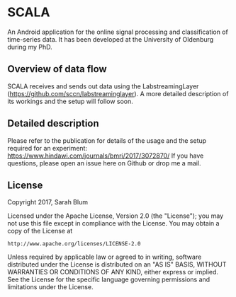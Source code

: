 # SCALA

An Android application for the online signal processing and classification of time-series data. 
It has been developed at the University of Oldenburg during my PhD. 

## Overview of data flow
SCALA receives and sends out data using the LabstreamingLayer (https://github.com/sccn/labstreaminglayer).
A more detailed description of its workings and the setup will follow soon.


## Detailed description
Please refer to the publication for details of the usage and the setup required for an experiment: https://www.hindawi.com/journals/bmri/2017/3072870/
If you have questions, please open an issue here on Github or drop me a mail.



## License

Copyright 2017,  Sarah Blum

Licensed under the Apache License, Version 2.0 (the "License");
you may not use this file except in compliance with the License.
You may obtain a copy of the License at

    http://www.apache.org/licenses/LICENSE-2.0

Unless required by applicable law or agreed to in writing, software
distributed under the License is distributed on an "AS IS" BASIS,
WITHOUT WARRANTIES OR CONDITIONS OF ANY KIND, either express or implied.
See the License for the specific language governing permissions and
limitations under the License.
